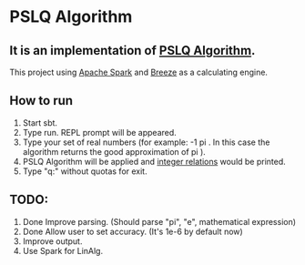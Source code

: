 PSLQ Algorithm
=========

## It is an implementation of [PSLQ Algorithm](http://mathworld.wolfram.com/PSLQAlgorithm.html).
This project using [Apache Spark](https://github.com/apache/spark) and [Breeze](https://github.com/scalanlp/breeze) as a calculating engine.

## How to run
1. Start sbt. 
2. Type run. REPL prompt will be appeared. 
3. Type your set of real numbers (for example: -1 pi . In this case the algorithm returns the good approximation of pi ). 
4. PSLQ Algorithm will be applied and [integer relations](http://mathworld.wolfram.com/IntegerRelation.html) would be printed.
5. Type "q:" without quotas for exit.

## TODO:
1. Done Improve parsing. (Should parse "pi", "e", mathematical expression)
2. Done Allow user to set accuracy. (It's 1e-6 by default now)
3. Improve output.
4. Use Spark for LinAlg.